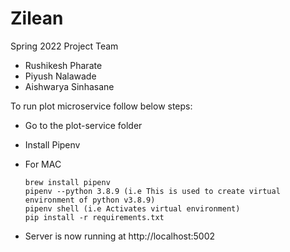 # Zilean
Spring 2022 Project Team

- Rushikesh Pharate
- Piyush Nalawade
- Aishwarya Sinhasane

To run plot microservice follow below steps:

* Go to the plot-service folder
* Install Pipenv
* For MAC
    ```
    brew install pipenv
    pipenv --python 3.8.9 (i.e This is used to create virtual environment of python v3.8.9)
    pipenv shell (i.e Activates virtual environment)
    pip install -r requirements.txt
    ```

* Server is now running at http://localhost:5002

